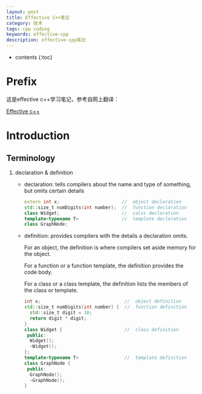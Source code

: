 ```yaml
---
layout: post
title: Effective C++笔记
category: 技术
tags: cpp coding
keywords: effective-cpp
description: effective-cpp笔记
---
```

* contents
{:toc}

# Prefix

这是effective c++学习笔记，参考自网上翻译：

[Effective c++](https://legacy.gitbook.com/book/wizardforcel/effective-cpp/details)



# Introduction
## Terminology
1. declaration & definition
   - declaration: tells compilers about the name and type of something, but omits certain details
     ``` c++
     extern int x;                       //  object declaration
     std::size_t numDigits(int number);  //  function declaration
     class Widget;                       //  calss declaration
     template<typename T>                //  template declaration
     class GraphNode;
     ```
   - definition: provides compilers with the details a declaration omits.

     For an object, the definition is where compilers set aside memory for the object.

     For a function or a function template, the definition provides the code body.

     For a class or a class template, the definition lists the members of the class or template.
     ``` c++
     int x;                               //  object definition
     std::size_t numDigits(int number) {  //  function definition
       std::size_t digit = 10;
       return digit * digit;
     }
     class Widget {                       //  class definition
      public:
       Widget();
       ~Widget();
     };
     template<typename T>                 //  template definition
     class GraphNode {
      public:
       GraphNode();
       ~GraphNode();
     }
     ```

